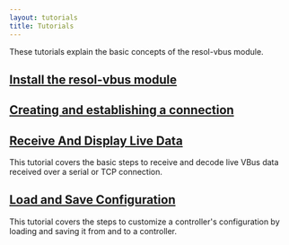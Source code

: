 ```yaml
---
layout: tutorials
title: Tutorials
---
```


These tutorials explain the basic concepts of the resol-vbus module.


## [Install the resol-vbus module](installation-tutorial.html)


## [Creating and establishing a connection](connection-tutorial.html)


## [Receive And Display Live Data](live-data-tutorial.html)

This tutorial covers the basic steps to receive and decode live VBus data received over a serial or TCP connection.


## [Load and Save Configuration](customizer-tutorial.html)

This tutorial covers the steps to customize a controller's configuration by loading and saving it from and to a controller.
